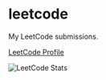 # leetcode
My LeetCode submissions.

[LeetCode Profile](https://leetcode.com/ashishkulkarnii)

![LeetCode Stats](https://leetcard.jacoblin.cool/ashishkulkarnii?theme=nord&font=IBM%20Plex%20Sans&ext=heatmap)
